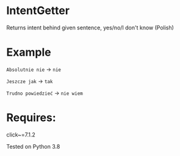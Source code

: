 # IntentGetter

Returns intent behind given sentence, yes/no/I don't know (Polish)

Example
======
`Absolutnie nie` &#8594; `nie`

`Jeszcze jak` &#8594; `tak`

`Trudno powiedzieć` &#8594; `nie wiem`

Requires:
=====
click~=7.1.2

Tested on Python 3.8
